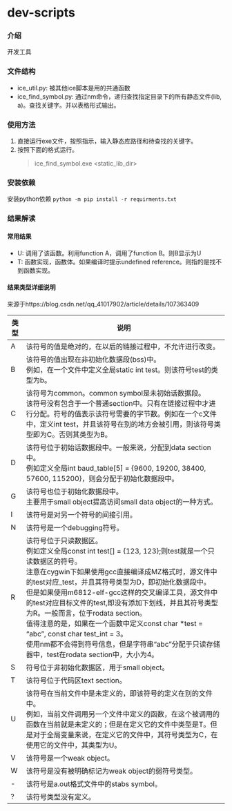 # dev-scripts

### 介绍

开发工具

### 文件结构

- ice_util.py: 被其他ice脚本是用的共通函数
- ice_find_symbol.py: 通过nm命令，递归查找指定目录下的所有静态文件(lib, a)。查找关键字。并以表格形式输出。

### 使用方法

1. 直接运行exe文件，按照指示，输入静态库路径和待查找的关键字。
2. 按照下面的格式运行。
    > ice_find_symbol.exe <static_lib_dir> <keywords>

### 安装依赖

安装python依赖
`python -m pip install -r requirments.txt`

### 结果解读

#### 常用结果

- U: 调用了该函数。利用function A，调用了function B。则B显示为U
- T: 函数实现，函数体。如果编译时提示undefined reference。则指的是找不到函数实现。

#### 结果类型详细说明

来源于https://blog.csdn.net/qq_41017902/article/details/107363409

| 类型 | 说明 | 
| --- | --- |
| A	| 该符号的值是绝对的，在以后的链接过程中，不允许进行改变。 |
| B	| 该符号的值出现在非初始化数据段(bss)中。<br/>例如，在一个文件中定义全局static int test。则该符号test的类型为b。|
| C	| 该符号为common。common symbol是未初始话数据段。<br/>该符号没有包含于一个普通section中。只有在链接过程中才进行分配。符号的值表示该符号需要的字节数。例如在一个c文件中，定义int test，并且该符号在别的地方会被引用，则该符号类型即为C。否则其类型为B。 |
| D	| 该符号位于初始话数据段中。一般来说，分配到data section中。<br/>例如定义全局int baud_table[5] = {9600, 19200, 38400, 57600, 115200}，则会分配于初始化数据段中。 |
| G	| 该符号也位于初始化数据段中。<br/>主要用于small object提高访问small data object的一种方式。 |
| I	| 该符号是对另一个符号的间接引用。 |
| N	| 该符号是一个debugging符号。 |
| R	| 该符号位于只读数据区。<br/>例如定义全局const int test[] = {123, 123};则test就是一个只读数据区的符号。<br/>注意在cygwin下如果使用gcc直接编译成MZ格式时，源文件中的test对应_test，并且其符号类型为D，即初始化数据段中。<br/>但是如果使用m6812-elf-gcc这样的交叉编译工具，源文件中的test对应目标文件的test,即没有添加下划线，并且其符号类型为R。一般而言，位于rodata section。<br/>值得注意的是，如果在一个函数中定义const char *test = “abc”, const char test_int = 3。<br/>使用nm都不会得到符号信息，但是字符串“abc”分配于只读存储器中，test在rodata section中，大小为4。 |
| S	| 符号位于非初始化数据区，用于small object。 |
| T	| 该符号位于代码区text section。 |
| U	| 该符号在当前文件中是未定义的，即该符号的定义在别的文件中。<br/>例如，当前文件调用另一个文件中定义的函数，在这个被调用的函数在当前就是未定义的；但是在定义它的文件中类型是T。但是对于全局变量来说，在定义它的文件中，其符号类型为C，在使用它的文件中，其类型为U。 |
| V	| 该符号是一个weak object。 |
| W	| 该符号是没有被明确标记为weak object的弱符号类型。 |
| -	| 该符号是a.out格式文件中的stabs symbol。 |
| ?	| 该符号类型没有定义。 |

